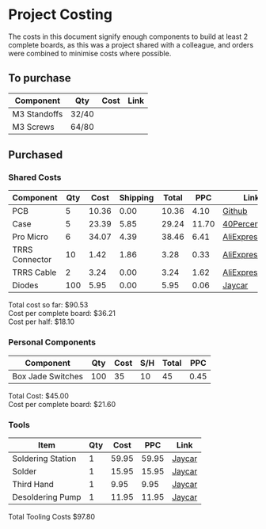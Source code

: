 # Project Costing

The costs in this document signify enough components to build at least 2 complete
boards, as this was a project shared with a colleague, and orders were combined
to minimise costs where possible.

## To purchase

| Component    | Qty   | Cost | Link |
|--------------|-------|------|------|
| M3 Standoffs | 32/40 |      |      |
| M3 Screws    | 64/80 |      |      |

## Purchased

### Shared Costs

| Component      | Qty | Cost  | Shipping | Total | PPC   | Link                    |
|----------------|-----|-------|----------|-------|-------|-------------------------|
| PCB            | 5   | 10.36 | 0.00     | 10.36 | 4.10  | [Github][PCB]           |
| Case           | 5   | 23.39 | 5.85     | 29.24 | 11.70 | [40Percent.club][Case]  |
| Pro Micro      | 6   | 34.07 | 4.39     | 38.46 | 6.41  | [AliExpress][ProMicro]  |
| TRRS Connector | 10  | 1.42  | 1.86     | 3.28  | 0.33  | [AliExpress][TRRS]      |
| TRRS Cable     | 2   | 3.24  | 0.00     | 3.24  | 1.62  | [AliExpress][TRRSCable] |
| Diodes         | 100 | 5.95  | 0.00     | 5.95  | 0.06  | [Jaycar][Diodes]        |

Total cost so far:       $90.53  
Cost per complete board: $36.21  
Cost per half:           $18.10

### Personal Components

| Component         | Qty | Cost| S/H| Total | PPC  |
|-------------------|-----|-----|----|-------|------|
| Box Jade Switches | 100 | 35  | 10 | 45    | 0.45 |

Total Cost:              $45.00  
Cost per complete board: $21.60

### Tools

| Item              | Qty | Cost  | PPC   | Link                       |
|-------------------|-----|-------|-------|----------------------------|
| Soldering Station | 1   | 59.95 | 59.95 | [Jaycar][SolderingStation] |
| Solder            | 1   | 15.95 | 15.95 | [Jaycar][Solder]           |
| Third Hand        | 1   | 9.95  | 9.95  | [Jaycar][ThirdHand]        |
| Desoldering Pump  | 1   | 11.95 | 11.95 | [Jaycar][Pump]             |

Total Tooling Costs $97.80


[PCB]: https://github.com/climbalima/let-s-Split-v2
[Case]: https://git.40percent.club/di0ib/Misc/src/branch/master/split%20plates
[ProMicro]: https://www.aliexpress.com/item/1348800135.html?spm=a2g0s.9042311.0.0.35da4c4d0THEAm
[TRRS]: https://www.aliexpress.com/item/33029465106.html?spm=a2g0s.9042311.0.0.35da4c4d0THEAm
[TRRSCable]: https://www.aliexpress.com/item/32663856389.html?spm=a2g0s.9042311.0.0.35da4c4d0THEAm
[Diodes]: https://www.jaycar.com.au/1n914-1n4148-economical-diode-pack-pack-of-100/p/ZR1105
[SolderingStation]: https://www.jaycar.com.au/48w-temperature-controlled-soldering-station/p/TS1620
[Solder]: https://www.jaycar.com.au/0-71mm-duratech-solder-200gm/p/NS3005
[ThirdHand]: https://www.jaycar.com.au/third-hand-pcb-holder-tool-with-2-clips-and-heavy-base/p/TH1982
[Pump]: https://www.jaycar.com.au/plastic-desolder-tool/p/TH1860